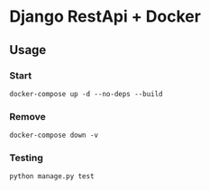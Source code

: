 # Django RestApi + Docker 

## Usage

### Start

```
docker-compose up -d --no-deps --build
```

### Remove

```
docker-compose down -v
```

### Testing

```
python manage.py test
```